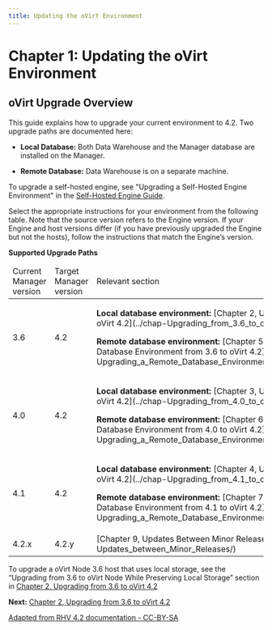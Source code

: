 ```yaml
---
title: Updating the oVirt Environment
---
```


# Chapter 1: Updating the oVirt Environment

## oVirt Upgrade Overview

This guide explains how to upgrade your current environment to 4.2. Two upgrade paths are documented here:

* **Local Database:** Both Data Warehouse and the Manager database are installed on the Manager.

* **Remote Database:** Data Warehouse is on a separate machine.

To upgrade a self-hosted engine, see "Upgrading a Self-Hosted Engine Environment" in the [Self-Hosted Engine Guide](../self-hosted/Self-Hosted_Engine_Guide).

Select the appropriate instructions for your environment from the following table. Note that the source version refers to the Engine version. If your Engine and host versions differ (if you have previously upgraded the Engine but not the hosts), follow the instructions that match the Engine’s version.

**Supported Upgrade Paths**

<table>
 <thead>
  <tr>
   <td>Current Manager version</td>
   <td>Target Manager version</td>
   <td>Relevant section</td>
  </tr>
 </thead>
 <tbody>
  <tr>
   <td>3.6</td>
   <td>4.2</td>
   <td>
   <p><b>Local database environment:</b> [Chapter 2, Upgrading from 3.6 to oVirt 4.2](../chap-Upgrading_from_3.6_to_oVirt_4.2)</p>
   <p><b>Remote database environment:</b> [Chapter 5, Upgrading a Remote Database Environment from 3.6 to oVirt 4.2](../chap-Upgrading_a_Remote_Database_Environment_from_3.6_to_oVirt_4.2)</p>
  </td>
  </tr>
  <tr>
   <td>4.0</td>
   <td>4.2</td>
   <td>
   <p><b>Local database environment:</b> [Chapter 3, Upgrading from 4.0 to oVirt 4.2](../chap-Upgrading_from_4.0_to_oVirt_4.2)</p>
   <p><b>Remote database environment:</b> [Chapter 6, Upgrading a Remote Database Environment from 4.0 to oVirt 4.2](../chap-Upgrading_a_Remote_Database_Environment_from_4.0_to_oVirt_4.2)</p>
  </td>
  </tr>
  <tr>
   <td>4.1</td>
   <td>4.2</td>
   <td>
   <p><b>Local database environment:</b> [Chapter 4, Upgrading from 4.1 to oVirt 4.2](../chap-Upgrading_from_4.1_to_oVirt_4.2)</p>
   <p><b>Remote database environment:</b> [Chapter 7, Upgrading a Remote Database Environment from 4.1 to oVirt 4.2](../chap-Upgrading_a_Remote_Database_Environment_from_4.1_to_oVirt_4.2)</p>
  </td>
  </tr>
  <tr>
   <td>4.2.x</td>
   <td>4.2.y</td>
   <td>[Chapter 9, Updates Between Minor Releases](../chap-Updates_between_Minor_Releases/)</td>
  </tr>
 </tbody>
</table>

To upgrade a oVirt Node 3.6 host that uses local storage, see the “Upgrading from 3.6 to oVirt Node While Preserving Local Storage” section in [Chapter 2, Upgrading from 3.6 to oVirt 4.2](../chap-Upgrading_from_3.6_to_oVirt_4.2)

**Next:** [Chapter 2, Upgrading from 3.6 to oVirt 4.2](../chap-Upgrading_from_3.6_to_oVirt_4.2)

[Adapted from RHV 4.2 documentation - CC-BY-SA](https://access.redhat.com/documentation/en-us/red_hat_virtualization/4.2/html/upgrade_guide/chap-updating_the_red_hat_enterprise_virtualization_environment)
